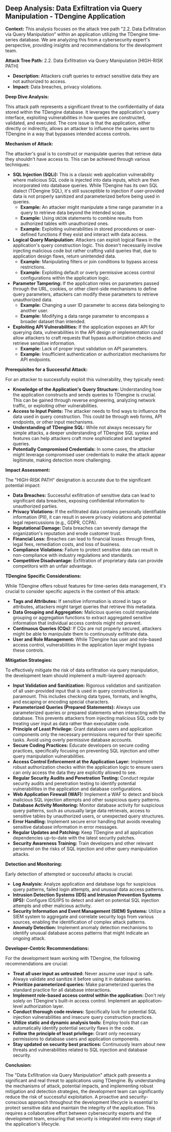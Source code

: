## Deep Analysis: Data Exfiltration via Query Manipulation - TDengine Application

**Context:** This analysis focuses on the attack tree path "2.2. Data Exfiltration via Query Manipulation" within an application utilizing the TDengine time-series database. We are analyzing this from a cybersecurity expert's perspective, providing insights and recommendations for the development team.

**Attack Tree Path:** 2.2. Data Exfiltration via Query Manipulation [HIGH-RISK PATH]

* **Description:** Attackers craft queries to extract sensitive data they are not authorized to access.
* **Impact:** Data breaches, privacy violations.

**Deep Dive Analysis:**

This attack path represents a significant threat to the confidentiality of data stored within the TDengine database. It leverages the application's query interface, exploiting vulnerabilities in how queries are constructed, validated, and executed. The core issue is that the application, either directly or indirectly, allows an attacker to influence the queries sent to TDengine in a way that bypasses intended access controls.

**Mechanism of Attack:**

The attacker's goal is to construct or manipulate queries that retrieve data they shouldn't have access to. This can be achieved through various techniques:

* **SQL Injection (SQLi):** This is a classic web application vulnerability where malicious SQL code is injected into data inputs, which are then incorporated into database queries. While TDengine has its own SQL dialect (TDengine SQL), it's still susceptible to injection if user-provided data is not properly sanitized and parameterized before being used in queries.
    * **Example:**  An attacker might manipulate a time range parameter in a query to retrieve data beyond the intended scope.
    * **Example:**  Using `UNION` statements to combine results from authorized tables with unauthorized ones.
    * **Example:**  Exploiting vulnerabilities in stored procedures or user-defined functions if they exist and interact with data access.
* **Logical Query Manipulation:**  Attackers can exploit logical flaws in the application's query construction logic. This doesn't necessarily involve injecting malicious code but rather crafting valid queries that, due to application design flaws, return unintended data.
    * **Example:**  Manipulating filters or join conditions to bypass access restrictions.
    * **Example:**  Exploiting default or overly permissive access control configurations within the application logic.
* **Parameter Tampering:**  If the application relies on parameters passed through the URL, cookies, or other client-side mechanisms to define query parameters, attackers can modify these parameters to retrieve unauthorized data.
    * **Example:**  Changing a user ID parameter to access data belonging to another user.
    * **Example:**  Modifying a data range parameter to encompass a broader dataset than intended.
* **Exploiting API Vulnerabilities:** If the application exposes an API for querying data, vulnerabilities in the API design or implementation could allow attackers to craft requests that bypass authorization checks and retrieve sensitive information.
    * **Example:**  Lack of proper input validation on API parameters.
    * **Example:**  Insufficient authentication or authorization mechanisms for API endpoints.

**Prerequisites for a Successful Attack:**

For an attacker to successfully exploit this vulnerability, they typically need:

* **Knowledge of the Application's Query Structure:** Understanding how the application constructs and sends queries to TDengine is crucial. This can be gained through reverse engineering, analyzing network traffic, or exploiting other vulnerabilities.
* **Access to Input Points:**  The attacker needs to find ways to influence the data used in query construction. This could be through web forms, API endpoints, or other input mechanisms.
* **Understanding of TDengine SQL:**  While not always necessary for simple attacks, a deeper understanding of TDengine SQL syntax and features can help attackers craft more sophisticated and targeted queries.
* **Potentially Compromised Credentials:** In some cases, the attacker might leverage compromised user credentials to make the attack appear legitimate, making detection more challenging.

**Impact Assessment:**

The "HIGH-RISK PATH" designation is accurate due to the significant potential impact:

* **Data Breaches:**  Successful exfiltration of sensitive data can lead to significant data breaches, exposing confidential information to unauthorized parties.
* **Privacy Violations:**  If the exfiltrated data contains personally identifiable information (PII), it can result in severe privacy violations and potential legal repercussions (e.g., GDPR, CCPA).
* **Reputational Damage:**  Data breaches can severely damage the organization's reputation and erode customer trust.
* **Financial Loss:**  Breaches can lead to financial losses through fines, legal fees, remediation costs, and loss of business.
* **Compliance Violations:**  Failure to protect sensitive data can result in non-compliance with industry regulations and standards.
* **Competitive Disadvantage:**  Exfiltration of proprietary data can provide competitors with an unfair advantage.

**TDengine Specific Considerations:**

While TDengine offers robust features for time-series data management, it's crucial to consider specific aspects in the context of this attack:

* **Tags and Attributes:**  If sensitive information is stored in tags or attributes, attackers might target queries that retrieve this metadata.
* **Data Grouping and Aggregation:**  Malicious queries could manipulate grouping or aggregation functions to extract aggregated sensitive information that individual access controls might not prevent.
* **Continuous Queries (CQs):** If CQs are not properly secured, attackers might be able to manipulate them to continuously exfiltrate data.
* **User and Role Management:**  While TDengine has user and role-based access control, vulnerabilities in the application layer might bypass these controls.

**Mitigation Strategies:**

To effectively mitigate the risk of data exfiltration via query manipulation, the development team should implement a multi-layered approach:

* **Input Validation and Sanitization:**  Rigorous validation and sanitization of all user-provided input that is used in query construction is paramount. This includes checking data types, formats, and lengths, and escaping or encoding special characters.
* **Parameterized Queries (Prepared Statements):**  Always use parameterized queries or prepared statements when interacting with the database. This prevents attackers from injecting malicious SQL code by treating user input as data rather than executable code.
* **Principle of Least Privilege:**  Grant database users and application components only the necessary permissions required for their specific tasks. Avoid using overly permissive database accounts.
* **Secure Coding Practices:**  Educate developers on secure coding practices, specifically focusing on preventing SQL injection and other query manipulation vulnerabilities.
* **Access Control Enforcement at the Application Layer:** Implement robust authorization checks within the application logic to ensure users can only access the data they are explicitly allowed to see.
* **Regular Security Audits and Penetration Testing:** Conduct regular security audits and penetration testing to identify potential vulnerabilities in the application and database configurations.
* **Web Application Firewall (WAF):**  Implement a WAF to detect and block malicious SQL injection attempts and other suspicious query patterns.
* **Database Activity Monitoring:**  Monitor database activity for suspicious query patterns, such as unusually large data retrievals, access to sensitive tables by unauthorized users, or unexpected query structures.
* **Error Handling:**  Implement secure error handling that avoids revealing sensitive database information in error messages.
* **Regular Updates and Patching:**  Keep TDengine and all application dependencies up-to-date with the latest security patches.
* **Security Awareness Training:**  Train developers and other relevant personnel on the risks of SQL injection and other query manipulation attacks.

**Detection and Monitoring:**

Early detection of attempted or successful attacks is crucial:

* **Log Analysis:**  Analyze application and database logs for suspicious query patterns, failed login attempts, and unusual data access patterns.
* **Intrusion Detection Systems (IDS) and Intrusion Prevention Systems (IPS):**  Configure IDS/IPS to detect and alert on potential SQL injection attempts and other malicious activity.
* **Security Information and Event Management (SIEM) Systems:**  Utilize a SIEM system to aggregate and correlate security logs from various sources, enabling the identification of complex attack patterns.
* **Anomaly Detection:**  Implement anomaly detection mechanisms to identify unusual database access patterns that might indicate an ongoing attack.

**Developer-Centric Recommendations:**

For the development team working with TDengine, the following recommendations are crucial:

* **Treat all user input as untrusted:**  Never assume user input is safe. Always validate and sanitize it before using it in database queries.
* **Prioritize parameterized queries:**  Make parameterized queries the standard practice for all database interactions.
* **Implement role-based access control within the application:**  Don't rely solely on TDengine's built-in access control. Implement an application-level authorization layer.
* **Conduct thorough code reviews:**  Specifically look for potential SQL injection vulnerabilities and insecure query construction practices.
* **Utilize static and dynamic analysis tools:**  Employ tools that can automatically identify potential security flaws in the code.
* **Follow the principle of least privilege:**  Grant only necessary permissions to database users and application components.
* **Stay updated on security best practices:**  Continuously learn about new threats and vulnerabilities related to SQL injection and database security.

**Conclusion:**

The "Data Exfiltration via Query Manipulation" attack path presents a significant and real threat to applications using TDengine. By understanding the mechanisms of attack, potential impacts, and implementing robust mitigation and detection strategies, the development team can significantly reduce the risk of successful exploitation. A proactive and security-conscious approach throughout the development lifecycle is essential to protect sensitive data and maintain the integrity of the application. This requires a collaborative effort between cybersecurity experts and the development team, ensuring that security is integrated into every stage of the application's lifecycle.
